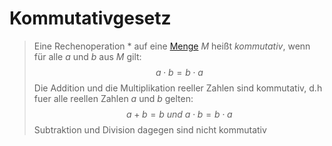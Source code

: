 # Kommutativgesetz

> Eine Rechenoperation $*$ auf eine [Menge](Mengen.md) $M$ heißt *kommutativ*, wenn für alle $a$ und $b$ aus $M$ gilt: $$a \cdot b = b \cdot a$$
> Die Addition und die Multiplikation reeller Zahlen sind kommutativ, d.h fuer alle reellen Zahlen $a$ und $b$ gelten: $$a + b = b\ und\ a \cdot b = b \cdot a$$
> Subtraktion und Division dagegen sind nicht kommutativ